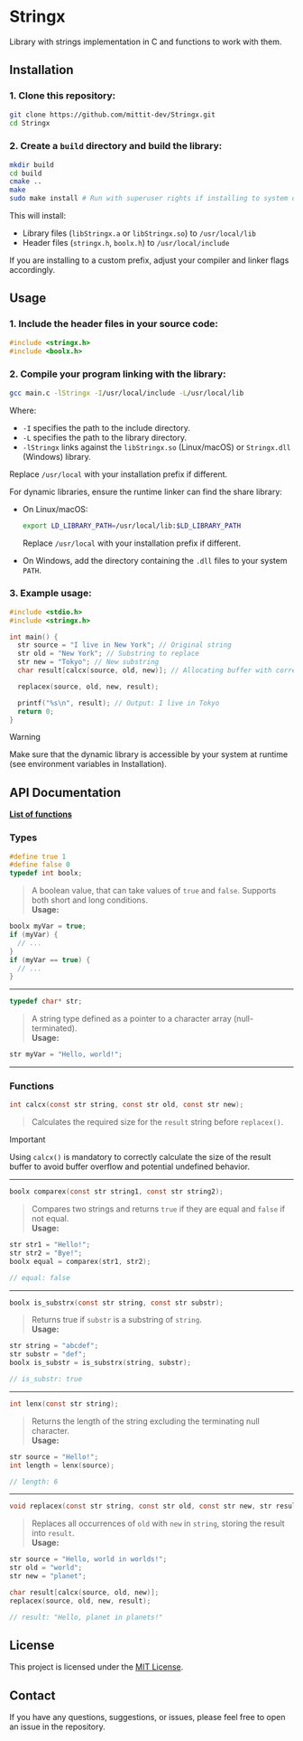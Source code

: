 # Stringx

Library with strings implementation in C and functions to work with them.  

## Installation

### 1. Clone this repository:

```bash
git clone https://github.com/mittit-dev/Stringx.git
cd Stringx
```
### 2. Create a `build` directory and build the library:

```bash
mkdir build
cd build
cmake ..
make
sudo make install # Run with superuser rights if installing to system directories (e.g., /usr/local)
```
This will install:

- Library files (`libStringx.a` or `libStringx.so`) to `/usr/local/lib`
- Header files (`stringx.h`, `boolx.h`) to `/usr/local/include`

If you are installing to a custom prefix, adjust your compiler and linker flags accordingly.

## Usage

### 1. Include the header files in your source code:

```c
#include <stringx.h>
#include <boolx.h>
```

### 2. Compile your program linking with the library:

```bash
gcc main.c -lStringx -I/usr/local/include -L/usr/local/lib
```
Where:

- `-I` specifies the path to the include directory.
- `-L` specifies the path to the library directory.
- `-lStringx` links against the `libStringx.so` (Linux/macOS) or `Stringx.dll` (Windows) library.

Replace `/usr/local` with your installation prefix if different.  

For dynamic libraries, ensure the runtime linker can find the share library:
- On Linux/macOS:
  ```bash
  export LD_LIBRARY_PATH=/usr/local/lib:$LD_LIBRARY_PATH
  ```
  Replace `/usr/local` with your installation prefix if different.

- On Windows, add the directory containing the `.dll` files to your system `PATH`.



### 3. Example usage:

```c
#include <stdio.h>
#include <stringx.h>

int main() {
  str source = "I live in New York"; // Original string
  str old = "New York"; // Substring to replace
  str new = "Tokyo"; // New substring
  char result[calcx(source, old, new)]; // Allocating buffer with correct size

  replacex(source, old, new, result);

  printf("%s\n", result); // Output: I live in Tokyo
  return 0;
}
```

> [!Warning]
> Make sure that the dynamic library is accessible by your system at runtime (see environment variables in Installation).

## API Documentation

[**List of functions**](include/stringx.h)

### Types

```c
#define true 1
#define false 0
typedef int boolx;
```

> A boolean value, that can take values of `true` and `false`. Supports both short and long conditions.  
> **Usage:**

```c
boolx myVar = true;
if (myVar) {
  // ...
}
if (myVar == true) {
  // ...
}
``` 

---

```c
typedef char* str;
```

> A string type defined as a pointer to a character array (null-terminated).  
> **Usage:**

```c
str myVar = "Hello, world!";
```

---

### Functions

```c
int calcx(const str string, const str old, const str new);
```

> Calculates the required size for the `result` string before `replacex()`.

> [!IMPORTANT]
> Using `calcx()` is mandatory to correctly calculate the size of the result buffer to avoid buffer overflow and potential undefined behavior.

---

```c
boolx comparex(const str string1, const str string2); 
```

> Compares two strings and returns `true` if they are equal and `false` if not equal.  
> **Usage:**

```c
str str1 = "Hello!";
str str2 = "Bye!";
boolx equal = comparex(str1, str2);

// equal: false
```

---

```c
boolx is_substrx(const str string, const str substr);
```

> Returns true if `substr` is a substring of `string`.  
> **Usage:**

```c
str string = "abcdef";
str substr = "def";
boolx is_substr = is_substrx(string, substr);

// is_substr: true
```

---

```c
int lenx(const str string);
```

> Returns the length of the string excluding the terminating null character.  
> **Usage:**

```c
str source = "Hello!";
int length = lenx(source);

// length: 6
```

---

```c
void replacex(const str string, const str old, const str new, str result);
```

> Replaces all occurrences of `old` with `new` in `string`, storing the result into `result`.  
> **Usage:**

```c
str source = "Hello, world in worlds!";
str old = "world";
str new = "planet";

char result[calcx(source, old, new)];
replacex(source, old, new, result);

// result: "Hello, planet in planets!"
```

## License

This project is licensed under the [MIT License](LICENSE).

## Contact

If you have any questions, suggestions, or issues, please feel free to open an issue in the repository.
